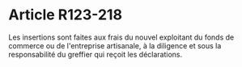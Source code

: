 # Article R123-218

Les insertions sont faites aux frais du nouvel exploitant du fonds de commerce ou de l'entreprise artisanale, à la diligence et sous la responsabilité du greffier qui reçoit les déclarations.